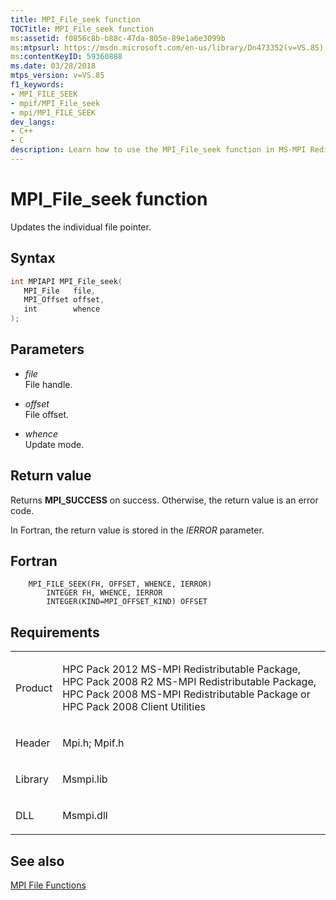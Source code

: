 ```yaml
---
title: MPI_File_seek function
TOCTitle: MPI_File_seek function
ms:assetid: f0856c8b-b88c-47da-805e-89e1a6e3099b
ms:mtpsurl: https://msdn.microsoft.com/en-us/library/Dn473352(v=VS.85)
ms:contentKeyID: 59360888
ms.date: 03/28/2018
mtps_version: v=VS.85
f1_keywords:
- MPI_FILE_SEEK
- mpif/MPI_File_seek
- mpi/MPI_FILE_SEEK
dev_langs:
- C++
- C
description: Learn how to use the MPI_File_seek function in MS-MPI Redistributable Packages. Get syntax, parameters, and return values for successful implementation.
---
```


# MPI\_File\_seek function

Updates the individual file pointer.

## Syntax

``` c++
int MPIAPI MPI_File_seek(
   MPI_File   file,
   MPI_Offset offset,
   int        whence
);
```

## Parameters

  - *file*  
    File handle.

  - *offset*  
    File offset.

  - *whence*  
    Update mode.

## Return value

Returns **MPI\_SUCCESS** on success. Otherwise, the return value is an error code.

In Fortran, the return value is stored in the *IERROR* parameter.

## Fortran

``` FORTRAN
    MPI_FILE_SEEK(FH, OFFSET, WHENCE, IERROR)
        INTEGER FH, WHENCE, IERROR
        INTEGER(KIND=MPI_OFFSET_KIND) OFFSET
```

## Requirements

<table>
<colgroup>
<col  />
<col  />
</colgroup>
<tbody>
<tr class="odd">
<td><p>Product</p></td>
<td><p>HPC Pack 2012 MS-MPI Redistributable Package, HPC Pack 2008 R2 MS-MPI Redistributable Package, HPC Pack 2008 MS-MPI Redistributable Package or HPC Pack 2008 Client Utilities</p></td>
</tr>
<tr class="even">
<td><p>Header</p></td>
<td>Mpi.h;
Mpif.h</td>
</tr>
<tr class="odd">
<td><p>Library</p></td>
<td>Msmpi.lib</td>
</tr>
<tr class="even">
<td><p>DLL</p></td>
<td>Msmpi.dll</td>
</tr>
</tbody>
</table>


## See also

[MPI File Functions](mpi-file-functions.md)

